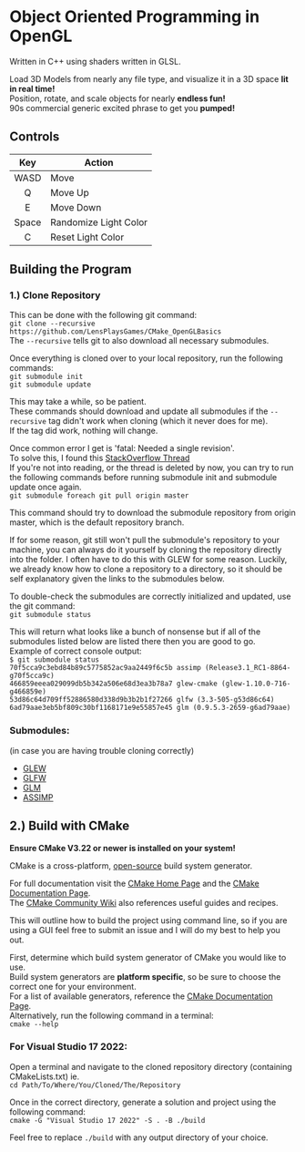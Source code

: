 # Object Oriented Programming in OpenGL  
Written in C++ using shaders written in GLSL.

Load 3D Models from nearly any file type, and visualize it in a 3D space **lit in real time!** \
Position, rotate, and scale objects for nearly **endless fun!** \
90s commercial generic excited phrase to get you **pumped!**

## Controls
|**Key**|**Action**|
|:---:|---|
|WASD|Move|
|Q|Move Up|
|E|Move Down|
|Space|Randomize Light Color|
|C|Reset Light Color|

## Building the Program
### 1.) Clone Repository
This can be done with the following git command: \
`git clone --recursive https://github.com/LensPlaysGames/CMake_OpenGLBasics` \
The `--recursive` tells git to also download all necessary submodules.

Once everything is cloned over to your local repository, run the following commands: \
`git submodule init` \
`git submodule update`

This may take a while, so be patient. \
These commands should download and update all submodules if the `--recursive` tag didn't work when cloning (which it never does for me). \
If the tag did work, nothing will change.

Once common error I get is 'fatal: Needed a single revision'. \
To solve this, I found this [StackOverflow Thread](https://stackoverflow.com/questions/38227598/git-submodule-update-init-gives-error-fatal-needed-a-single-revision-unable-t) \
If you're not into reading, or the thread is deleted by now, you can try to run the following commands before running submodule init and submodule update once again. \
`git submodule foreach git pull origin master`

This command should try to download the submodule repository from origin master, which is the default repository branch.

If for some reason, git still won't pull the submodule's repository to your machine, you can always do it yourself by cloning the repository directly into the folder. I often have to do this with GLEW for some reason. Luckily, we already know how to clone a repository to a directory, so it should be self explanatory given the links to the submodules below.

To double-check the submodules are correctly initialized and updated, use the git command: \
`git submodule status`

This will return what looks like a bunch of nonsense but if all of the submodules listed below are listed there then you are good to go. \
Example of correct console output: \
`$ git submodule status` \
 `70f5cca9c3ebd84b89c5775852ac9aa2449f6c5b assimp (Release3.1_RC1-8864-g70f5cca9c)` \
 `466859eeea029099db5b342a506e68d3ea3b78a7 glew-cmake (glew-1.10.0-716-g466859e)` \
 `53d86c64d709ff52886580d338d9b3b2b1f27266 glfw (3.3-505-g53d86c64)` \
 `6ad79aae3eb5bf809c30bf1168171e9e55857e45 glm (0.9.5.3-2659-g6ad79aae)`

### Submodules:
(in case you are having trouble cloning correctly)
- [GLEW](https://github.com/Perlmint/glew-cmake)
- [GLFW](https://github.com/glfw/glfw)
- [GLM](https://github.com/g-truc/glm)
- [ASSIMP](https://github.com/assimp/assimp)

## 2.) Build with CMake
**Ensure CMake V3.22 or newer is installed on your system!**

CMake is a cross-platform, [open-source](https://github.com/Kitware/CMake) build system generator. 

For full documentation visit the [CMake Home Page](https://cmake.org/) and the [CMake Documentation Page](https://cmake.org/documentation). \
The [CMake Community Wiki](https://gitlab.kitware.com/cmake/community/-/wikis/home) also references useful guides and recipes.

This will outline how to build the project using command line, so if you are using a GUI feel free to submit an issue and I will do my best to help you out.

First, determine which build system generator of CMake you would like to use. \
Build system generators are **platform specific**, so be sure to choose the correct one for your environment. \
For a list of available generators, reference the [CMake Documentation Page](https://cmake.org/documentation). \
Alternatively, run the following command in a terminal: \
`cmake --help`

### For Visual Studio 17 2022:
Open a terminal and navigate to the cloned repository directory (containing CMakeLists.txt) ie. \
`cd Path/To/Where/You/Cloned/The/Repository`

Once in the correct directory, generate a solution and project using the following command: \
`cmake -G "Visual Studio 17 2022" -S . -B ./build`

Feel free to replace `./build` with any output directory of your choice.
